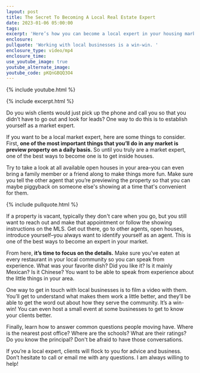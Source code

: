 ```yaml
---
layout: post
title: The Secret To Becoming A Local Real Estate Expert
date: 2023-01-06 05:00:00
tags:
excerpt: 'Here’s how you can become a local expert in your housing market. '
enclosure:
pullquote: 'Working with local businesses is a win-win. '
enclosure_type: video/mp4
enclosure_time:
use_youtube_image: true
youtube_alternate_image:
youtube_code: pKQnGBQQ3O4
---
```

{% include youtube.html %}

{% include excerpt.html %}

Do you wish clients would just pick up the phone and call you so that you didn’t have to go out and look for leads? One way to do this is to establish yourself as a market expert.

If you want to be a local market expert, here are some things to consider. First, **one of the most important things that you’ll do in any market is preview property on a daily basis.** So until you truly are a market expert, one of the best ways to become one is to get inside houses.

Try to take a look at all available open houses in your area–you can even bring a family member or a friend along to make things more fun. Make sure you tell the other agent that you’re previewing the property so that you can maybe piggyback on someone else's showing at a time that's convenient for them.

{% include pullquote.html %}

If a property is vacant, typically they don't care when you go, but you still want to reach out and make that appointment or follow the showing instructions on the MLS. Get out there, go to other agents, open houses, introduce yourself–you always want to identify yourself as an agent. This is one of the best ways to become an expert in your market.

From here, **it’s time to focus on the details.** Make sure you've eaten at every restaurant in your local community so you can speak from experience. What was your favorite dish? Did you like it? Is it mainly Mexican? Is it Chinese? You want to be able to speak from experience about the little things in your area.

One way to get in touch with local businesses is to film a video with them. You’ll get to understand what makes them work a little better, and they’ll be able to get the word out about how they serve the community. It’s a win-win\! You can even host a small event at some businesses to get to know your clients better.&nbsp;

Finally, learn how to answer common questions people moving have. Where is the nearest post office? Where are the schools? What are their ratings? Do you know the principal? Don't be afraid to have those conversations.&nbsp;

If you’re a local expert, clients will flock to you for advice and business. Don’t hesitate to call or email me with any questions. I am always willing to help\!